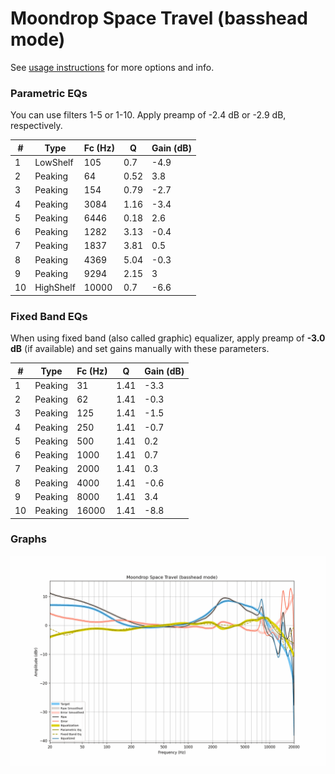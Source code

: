 # Moondrop Space Travel (basshead mode)
See [usage instructions](https://github.com/jaakkopasanen/AutoEq#usage) for more options and info.

### Parametric EQs
You can use filters 1-5 or 1-10. Apply preamp of -2.4 dB or -2.9 dB, respectively.

|   # | Type      |   Fc (Hz) |    Q |   Gain (dB) |
|-----|-----------|-----------|------|-------------|
|   1 | LowShelf  |       105 | 0.7  |        -4.9 |
|   2 | Peaking   |        64 | 0.52 |         3.8 |
|   3 | Peaking   |       154 | 0.79 |        -2.7 |
|   4 | Peaking   |      3084 | 1.16 |        -3.4 |
|   5 | Peaking   |      6446 | 0.18 |         2.6 |
|   6 | Peaking   |      1282 | 3.13 |        -0.4 |
|   7 | Peaking   |      1837 | 3.81 |         0.5 |
|   8 | Peaking   |      4369 | 5.04 |        -0.3 |
|   9 | Peaking   |      9294 | 2.15 |         3   |
|  10 | HighShelf |     10000 | 0.7  |        -6.6 |

### Fixed Band EQs
When using fixed band (also called graphic) equalizer, apply preamp of **-3.0 dB** (if available) and set gains manually with these parameters.

|   # | Type    |   Fc (Hz) |    Q |   Gain (dB) |
|-----|---------|-----------|------|-------------|
|   1 | Peaking |        31 | 1.41 |        -3.3 |
|   2 | Peaking |        62 | 1.41 |        -0.3 |
|   3 | Peaking |       125 | 1.41 |        -1.5 |
|   4 | Peaking |       250 | 1.41 |        -0.7 |
|   5 | Peaking |       500 | 1.41 |         0.2 |
|   6 | Peaking |      1000 | 1.41 |         0.7 |
|   7 | Peaking |      2000 | 1.41 |         0.3 |
|   8 | Peaking |      4000 | 1.41 |        -0.6 |
|   9 | Peaking |      8000 | 1.41 |         3.4 |
|  10 | Peaking |     16000 | 1.41 |        -8.8 |

### Graphs
![](./Moondrop%20Space%20Travel%20(basshead%20mode).png)
